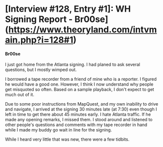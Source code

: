 # [Interview #128, Entry #1]: WH Signing Report - Br00se](https://www.theoryland.com/intvmain.php?i=128#1)

#### Br00se

I just got home from the Atlanta signing. I had planed to ask several questions, but I mostly wimped out.

I borrowed a tape recorder from a friend of mine who is a reporter. I figured he would have a good one. However, I think I now understand why people get misquoted so often. Based on a sample playback, I don't expect to get much out of it.

Due to some poor instructions from MapQuest, and my own inability to drive and navigate, I arrived at the signing 30 minutes late (at 7:30) even though I left in time to get there about 45 minutes early. I hate Atlanta traffic. If he made any opening remarks, I missed them. I stood around and listened to other people's questions and comments with my tape recorder in hand while I made my buddy go wait in line for the signing.

While I heard very little that was new, there were a few tidbits.

